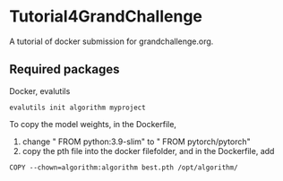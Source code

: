 # Tutorial4GrandChallenge
A tutorial of docker submission for grandchallenge.org.

## Required packages
Docker, evalutils

```
evalutils init algorithm myproject
```
To copy the model weights, in the Dockerfile, 
1. change " FROM python:3.9-slim" to " FROM pytorch/pytorch"
2. copy the pth file into the docker filefolder, and in the Dockerfile, add
 ```
 COPY --chown=algorithm:algorithm best.pth /opt/algorithm/
 ```

